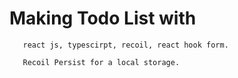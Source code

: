 # Making Todo List with
       react js, typescirpt, recoil, react hook form.
       
       Recoil Persist for a local storage.
